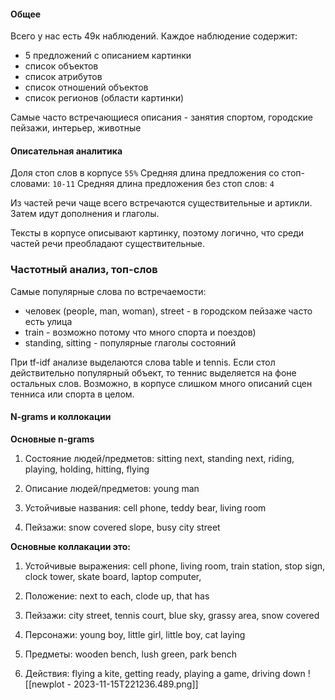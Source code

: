 #### Общее
Всего у нас есть 49к наблюдений. 
Каждое наблюдение содержит:
* 5 предложений с описанием картинки
* список объектов 
* список атрибутов
* список отношений объектов
* список регионов (области картинки)

Самые часто встречающиеся описания - занятия спортом, городские пейзажи, интерьер, животные
#### Описательная аналитика
Доля стоп слов в корпусе  `55%` 
Средняя длина предложения со стоп-словами: `10-11`
Средняя длина предложения без стоп слов: `4`

Из частей речи чаще всего встречаются существительные и артикли.
Затем идут дополнения и глаголы. 

Тексты в корпусе описывают картинку, поэтому логично, что среди частей речи преобладают существительные.

### Частотный анализ, топ-слов
Самые популярные слова по встречаемости:
* человек (people, man, woman), street - в городском пейзаже часто есть улица
* train - возможно потому что много спорта и поездов) 
* standing, sitting - популярные глаголы состояний

При tf-idf анализе выделаются слова table и tennis. Если стол действительно популярный объект, то теннис выделяется на фоне остальных слов. Возможно, в корпусе слишком много описаний сцен тенниса или спорта в целом.

#### N-grams и коллокации
**Основные n-grams**
1. Состояние людей/предметов: sitting next, standing next, riding, playing, holding, hitting, flying

2. Описание людей/предметов: young man

3. Устойчивые названия: cell phone, teddy bear, living room

4. Пейзажи: snow covered slope, busy city street

**Основные коллакации это:**

1. Устойчивые выражения: cell phone, living room, train station, stop sign, clock tower, skate board, laptop computer,

2. Положение: next to each, clode up, that has

3. Пейзажи: city street, tennis court, blue sky, grassy area, snow covered

4. Персонажи: young boy, little girl, little boy, cat laying

5. Предметы: wooden bench, lush green, park bench

6. Действия: flying a kite, getting ready, playing a game, driving down
![[newplot - 2023-11-15T221236.489.png]]